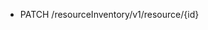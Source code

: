 <!--
    ATTENTION: This file was generated via gradle!
               Do NOT manually edit this file! Any such changes will be overwritten!
-->

* PATCH /resourceInventory/v1/resource/{id}
